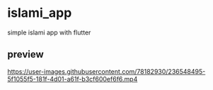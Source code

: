 # islami_app

simple islami app with flutter
## preview


https://user-images.githubusercontent.com/78182930/236548495-5f1055f5-181f-4d01-a61f-b3cf600ef6f6.mp4

